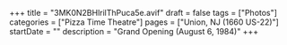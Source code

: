 +++
title = "3MK0N2BHlrilThPuca5e.avif"
draft = false
tags = ["Photos"]
categories = ["Pizza Time Theatre"]
pages = ["Union, NJ (1660 US-22)"]
startDate = ""
description = "Grand Opening (August 6, 1984)"
+++
